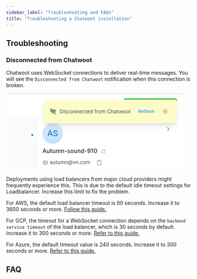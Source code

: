 ```yaml
---
sidebar_label: "Troubleshooting and FAQs"
title: "Troubleshooting a Chatwoot installation"
---
```


## Troubleshooting

### Disconnected from Chatwoot

Chatwoot uses WebSocket connections to deliver real-time messages. You will see the `Disconnected from Chatwoot` notification when this connection is broken.

![disconnected-from-chatwoot](./images/troubleshooting/disconnected-from-chatwoot.png)

Deployments using load balancers from major cloud providers might frequently experience this. This is due to the default idle timeout settings for Loadbalancer. Increase this limit to fix the problem.

For AWS, the default load balancer timeout is 60 seconds. Increase it to 3600 seconds or more. [Follow this guide.](https://docs.aws.amazon.com/elasticloadbalancing/latest/application/application-load-balancers.html#connection-idle-timeout)

For GCP, the timeout for a WebSocket connection depends on the `backend service timeout` of the load balancer, which is 30 seconds by default. Increase it to 300 seconds or more. [Refer to this guide.](https://cloud.google.com/load-balancing/docs/https#timeouts_and_retries)

For Azure, the default timeout value is 240 seconds. Increase it to 300 seconds or more. [Refer to this guide.](https://docs.microsoft.com/en-us/azure/load-balancer/load-balancer-tcp-idle-timeout)

## FAQ
